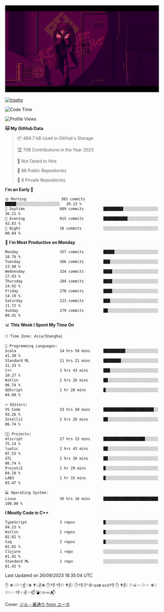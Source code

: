 ![](imgs/main.png)

[![trophy](https://github-profile-trophy.vercel.app/?username=NeilKleistGao&theme=dracula)](https://github.com/ryo-ma/github-profile-trophy)

<!--START_SECTION:waka-->
![Code Time](http://img.shields.io/badge/Code%20Time-113%20hrs%2024%20mins-blue)

![Profile Views](http://img.shields.io/badge/Profile%20Views-0-blue)

**🐱 My GitHub Data** 

> 📦 484.7 kB Used in GitHub's Storage 
 > 
> 🏆 708 Contributions in the Year 2023
 > 
> 🚫 Not Opted to Hire
 > 
> 📜 88 Public Repositories 
 > 
> 🔑 8 Private Repositories 
 > 
**I'm an Early 🐤** 

```text
🌞 Morning                383 commits         █████░░░░░░░░░░░░░░░░░░░░   20.13 % 
🌆 Daytime                689 commits         █████████░░░░░░░░░░░░░░░░   36.21 % 
🌃 Evening                815 commits         ███████████░░░░░░░░░░░░░░   42.83 % 
🌙 Night                  16 commits          ░░░░░░░░░░░░░░░░░░░░░░░░░   00.84 % 
```
📅 **I'm Most Productive on Monday** 

```text
Monday                   357 commits         █████░░░░░░░░░░░░░░░░░░░░   18.76 % 
Tuesday                  266 commits         ███░░░░░░░░░░░░░░░░░░░░░░   13.98 % 
Wednesday                324 commits         ████░░░░░░░░░░░░░░░░░░░░░   17.03 % 
Thursday                 284 commits         ████░░░░░░░░░░░░░░░░░░░░░   14.92 % 
Friday                   270 commits         ████░░░░░░░░░░░░░░░░░░░░░   14.19 % 
Saturday                 223 commits         ███░░░░░░░░░░░░░░░░░░░░░░   11.72 % 
Sunday                   179 commits         ██░░░░░░░░░░░░░░░░░░░░░░░   09.41 % 
```


📊 **This Week I Spent My Time On** 

```text
🕑︎ Time Zone: Asia/Shanghai

💬 Programming Languages: 
Scala                    14 hrs 58 mins      ██████████░░░░░░░░░░░░░░░   41.30 % 
Standard ML              11 hrs 21 mins      ████████░░░░░░░░░░░░░░░░░   31.33 % 
C++                      3 hrs 43 mins       ███░░░░░░░░░░░░░░░░░░░░░░   10.27 % 
Kotlin                   2 hrs 26 mins       ██░░░░░░░░░░░░░░░░░░░░░░░   06.74 % 
GDScript                 1 hr 28 mins        █░░░░░░░░░░░░░░░░░░░░░░░░   04.08 % 

🔥 Editors: 
VS Code                  33 hrs 50 mins      ███████████████████████░░   93.26 % 
IntelliJ                 2 hrs 26 mins       ██░░░░░░░░░░░░░░░░░░░░░░░   06.74 % 

🐱‍💻 Projects: 
mlscript                 27 hrs 15 mins      ███████████████████░░░░░░   75.14 % 
luatic                   2 hrs 43 mins       ██░░░░░░░░░░░░░░░░░░░░░░░   07.53 % 
STL                      2 hrs 26 mins       ██░░░░░░░░░░░░░░░░░░░░░░░   06.74 % 
ProjetcI                 1 hr 29 mins        █░░░░░░░░░░░░░░░░░░░░░░░░   04.10 % 
LAB3                     1 hr 15 mins        █░░░░░░░░░░░░░░░░░░░░░░░░   03.47 % 

💻 Operating System: 
Linux                    36 hrs 16 mins      █████████████████████████   100.00 % 
```

**I Mostly Code in C++** 

```text
TypeScript               3 repos             █░░░░░░░░░░░░░░░░░░░░░░░░   04.23 % 
Kotlin                   2 repos             █░░░░░░░░░░░░░░░░░░░░░░░░   02.82 % 
Coq                      2 repos             █░░░░░░░░░░░░░░░░░░░░░░░░   02.82 % 
Clojure                  1 repo              ░░░░░░░░░░░░░░░░░░░░░░░░░   01.41 % 
Standard ML              1 repo              ░░░░░░░░░░░░░░░░░░░░░░░░░   01.41 % 
```




 Last Updated on 26/09/2023 18:35:04 UTC
<!--END_SECTION:waka-->

✋ ❄☟⚐🕆☝☟❄ 🕈☟✌❄ ✋🕯👎 👎⚐ 🕈✌💧 ✋🕯👎 🏱☼☜❄☜☠👎 ✋ 🕈✌💧 ⚐☠☜ ⚐☞ ❄☟⚐💧☜ 👎☜✌☞📫💣🕆❄☜💧📬

Cover: [ジル・裏通り from ユーネ](https://www.pixiv.net/artworks/62127066)
